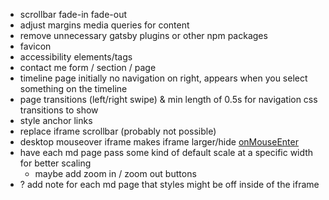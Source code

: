 - scrollbar fade-in fade-out
- adjust margins media queries for content
- remove unnecessary gatsby plugins or other npm packages
- favicon
- accessibility elements/tags
- contact me form / section / page
- timeline page initially no navigation on right, appears when you select something on the timeline
- page transitions (left/right swipe) & min length of 0.5s for navigation css transitions to show
- style anchor links
- replace iframe scrollbar (probably not possible)
- desktop mouseover iframe makes iframe larger/hide [onMouseEnter](https://github.com/davidjbradshaw/iframe-resizer/blob/master/docs/parent_page/events.md#onmouseenter)
- have each md page pass some kind of default scale at a specific width for better scaling
  - maybe add zoom in / zoom out buttons
- ? add note for each md page that styles might be off inside of the iframe
